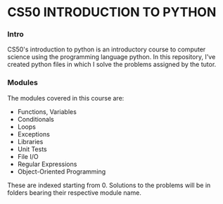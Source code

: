 # CS50 INTRODUCTION TO PYTHON

### Intro
CS50's introduction to python is an introductory course to computer science using the programming language python. In this repository,
I've created python files in which I solve the problems assigned by the tutor.

### Modules
The modules covered in this course are:
- Functions, Variables
- Conditionals
- Loops
- Exceptions
- Libraries
- Unit Tests
- File I/O
- Regular Expressions
- Object-Oriented Programming

These are indexed starting from 0. Solutions to the problems will be in folders bearing their respective module name.
